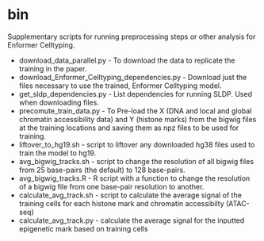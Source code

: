 # bin

Supplementary scripts for running preprocessing steps or other analysis
for Enformer Celltyping.

* download_data_parallel.py - To download the data to replicate the training
  in the paper.
* download_Enformer_Celltyping_dependencies.py - Download just the files necessary
  to use the trained, Enformer Celltyping model.
* get_sldp_dependencies.py - List dependencies for running SLDP. Used when 
  downloading files.
* precomute_train_data.py - To Pre-load the X (DNA and local and global chromatin
  accessibility data) and Y (histone marks) from the bigwig files at the training
  locations and saving them as npz files to be used for training.
* liftover_to_hg19.sh - script to liftover any downloaded hg38 files used to train 
  the model to hg19.
* avg_bigwig_tracks.sh - script to change the resolution of all bigwig files from 25
  base-pairs (the default) to 128 base-pairs.
* avg_bigwig_tracks.R - R script with a function to change the resolution of a bigwig 
  file from one base-pair resolution to another.
* calculate_avg_track.sh - script to calculate the average signal of the training cells
  for each histone mark and chromatin accessibilty (ATAC-seq)
* calculate_avg_track.py - calculate the average signal for the inputted epigenetic mark
  based on training cells

